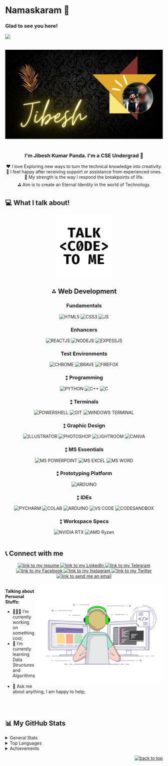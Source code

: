 
<div id="top"></div>
<!-- <div align="center"><img src="./Gifs/giphy%20(1).gif"></div> -->
<!-- <br> -->
<h1>Namaskaram 🙏</h1>


### Glad to see you here! &nbsp;
<div>
<img src="https://api.visitorbadge.io/api/visitors?path=https%3A%2F%2Fgithub.com%2FJibesh04&label=Explorer&labelColor=%2308c4d0&countColor=%2335ff1f&style=plastic">
</div>
<br>

[![Cover](./Gifs/Photo.png)](https://github.com/Jibesh04?)    
<br/>
 
### <div align="center"> I'm Jibesh Kumar Panda. I'm a CSE Undergrad  🚀</div>
<div align="center">❤️ I love Exploring new ways to turn the technical knowledge into creativity.
<br>🙂 I feel happy after receiving support or assistance from experienced ones.<br>🦾 My strength is the way I respond the breakpoints of life.<br>⛳ Aim is to create an Eternal Identity in the world of Technology.

<br/>
</div>

<!-- ## ⚙️ Development
**✍🏼 Web Development**  &nbsp; 
![HTML5](https://img.shields.io/badge/html5-%23E34F26.svg?style=for-the-badge&logo=html5&logoColor=white)
![CSS3](https://img.shields.io/badge/css3-%231572B6.svg?style=for-the-badge&logo=css3&logoColor=white)
<!-- 
**📚 Framework**  &nbsp; 
![Bootstrap](https://img.shields.io/badge/bootstrap-%23563D7C.svg?style=for-the-badge&logo=bootstrap&logoColor=white) -->

<!-- **🔨 Build Tool** &nbsp; 
![Git](https://img.shields.io/badge/git-%26A52A2A.svg?style=for-the-badge&logo=git&logoColor=white)
![GitHub](https://img.shields.io/badge/github-%23000000.svg?style=for-the-badge&logo=github&logoColor=white)

<br />

## ⚙️ Programming
**✍🏼 Languages**  &nbsp; 
![C](https://img.shields.io/badge/C-%23E34F26.svg?style=for-the-badge&logo=c&logoColor=white)
![CPP](https://img.shields.io/badge/C%2B%2B-00599C?style=for-the-badge&logo=c%2B%2B&logoColor=white)
![Python](https://img.shields.io/badge/Python-14354C?style=for-the-badge&logo=python&logoColor=white)

**📚 Others**  &nbsp; 
![Markdown](https://img.shields.io/badge/Markdown-000000?style=for-the-badge&logo=markdown&logoColor=white)

<br/>

## ⚙️ Non-technical
**✍🏼 Graphic Design**  &nbsp; 
![Illustrator](	https://aleen42.github.io/badges/src/illustrator.svg)
![Canva](https://img.shields.io/badge/Canva-BB2FBB?style=for-the-badge&logo=canva&logoColor=white)


**📚 Content Writing**  &nbsp; 
![Latex](https://img.shields.io/badge/Latex-BB6I4A?style=for-the-badge&logo=latex&logoColor=white)

<br/>

## ⚙️ OS
**✍🏼 PC**  &nbsp; 
![Windows](	https://img.shields.io/badge/Windows7-0078D6?style=for-the-badge&logo=windows&logoColor=white)
![Windows](	https://img.shields.io/badge/Windows10-0078D6?style=for-the-badge&logo=windows&logoColor=white)

**📚 SmartPhone**  &nbsp; 
![Markdown](https://img.shields.io/badge/Android-3DDC84?style=for-the-badge&logo=android&logoColor=white)

<br/> --> 

<!-- ## 📦 NPM Packages Published by Me
[![npm](https://img.shields.io/npm/dt/type-detail?label=type-detail)](https://www.npmjs.com/package/type-detail)
[![npm](https://img.shields.io/npm/dt/constancy?label=constancy)](https://www.npmjs.com/package/constancy) -->

<!-- ## My Coding Challenge Rank
[![LeetCode user DungGramer](https://img.shields.io/badge/dynamic/json?style=flat-square&labelColor=black&color=%23ffa116&label=Solved&query=solvedOverTotal&url=https://www.codechef.com/users/junior_18&logo=codechef&logoColor=yellow)](https://www.codechef.com/users/junior_18)-->


## 💻 What I talk about!
<div align="center">
<img src="./Gifs/giphy (2).gif" style="max-height: 200px">
</div>
<div style = "display: flex; flex-direction: column">
    <div align = "center">
        <h2>⁂ Web Development</h2>
        <h3 align = "center">Fundamentals</h3>
        <div align = "center">
        <img alt="HTML5" src="https://img.shields.io/badge/HTML5-E34F26?style=for-the-badge&logo=html5&logoColor=white">
        <img alt="CSS3" src="https://img.shields.io/badge/CSS3-239120?&style=for-the-badge&logo=css3&logoColor=white">
        <img alt="JS" src="https://img.shields.io/badge/JavaScript-F7DF1E?style=for-the-badge&logo=javascript&logoColor=black">
        </div>
        <h3 align = "center">Enhancers</h3>
        <div align = "center">
        <img alt="REACTJS" src="https://img.shields.io/badge/React-20232A?style=for-the-badge&logo=react&logoColor=61DAFB">
        <img alt="NODEJS" src="https://img.shields.io/badge/Node.js-43853D?style=for-the-badge&logo=node.js&logoColor=white">
        <img alt="EXPESSJS" src="https://img.shields.io/badge/Express.js-404D59?style=for-the-badge">
        </div>
        <h3 align = "center">Test Environments</h3>
        <div align = "center">
        <img alt="CHROME" src="https://img.shields.io/badge/Google_chrome-4285F4?style=for-the-badge&logo=Google-chrome&logoColor=white">
        <img alt="BRAVE" src="https://img.shields.io/badge/Brave-FF1B2D?style=for-the-badge&logo=Brave&logoColor=white">
        <img alt="FIREFOX" src="https://img.shields.io/badge/Firefox_Browser-FF7139?style=for-the-badge&logo=Firefox-Browser&logoColor=white">
        </div>
    </div>
    <div align = "center">
        <h3>⁑ Programming</h3>
        <div align = "center">
        <img alt="PYTHON" src="https://img.shields.io/badge/Python-14354C?style=for-the-badge&logo=python&logoColor=white">
        <img alt="C++" src="https://img.shields.io/badge/C%2B%2B-00599C?style=for-the-badge&logo=c%2B%2B&logoColor=white">
        <img alt="C" src="https://img.shields.io/badge/C-00599C?style=for-the-badge&logo=c&logoColor=white">
        </div>
    </div>
    <div align = "center">
        <h3>⁑ Terminals</h3>
        <div align = "center">
        <img alt="POWERSHELL" src="https://img.shields.io/badge/powershell-5391FE?style=for-the-badge&logo=powershell&logoColor=white">
        <img alt="GIT" src="https://img.shields.io/badge/GIT-E44C30?style=for-the-badge&logo=git&logoColor=white">
        <img alt="WINDOWS TERMINAL" src="https://img.shields.io/badge/windows%20terminal-4D4D4D?style=for-the-badge&logo=windows%20terminal&logoColor=white">
        </div>
    </div>
    <div align = "center">
        <h3>⁑ Graphic Design</h3>
            <div align = "center">
            <img alt="ILLUSTRATOR" src="https://img.shields.io/badge/Adobe%20Illustrator-FF9A00?style=for-the-badge&logo=adobe%20illustrator&logoColor=white">
            <img alt="PHOTOSHOP" src="https://img.shields.io/badge/Adobe%20Photoshop-31A8FF?style=for-the-badge&logo=Adobe%20Photoshop&logoColor=black">
            <img alt="LIGHTROOM" src="https://img.shields.io/badge/Adobe%20Lightroom-31A8FF?style=for-the-badge&logo=Adobe%20Lightroom&logoColor=white">
            <img alt="CANVA" src="https://img.shields.io/badge/Canva-%2300C4CC.svg?&style=for-the-badge&logo=Canva&logoColor=white">
            </div>
    </div>
    <div align = "center">
        <h3>⁑ MS Essentials</h3>
            <div align = "center">
            <img alt="MS POWERPOINT" src="https://img.shields.io/badge/Microsoft_PowerPoint-B7472A?style=for-the-badge&logo=microsoft-powerpoint&logoColor=white">
            <img alt="MS EXCEL" src="https://img.shields.io/badge/Microsoft_Excel-217346?style=for-the-badge&logo=microsoft-excel&logoColor=white">
            <img alt="MS WORD" src="https://img.shields.io/badge/Microsoft_Word-2B579A?style=for-the-badge&logo=microsoft-word&logoColor=white">
            </div>
    </div>
    <div align = "center">
        <h3>⁑ Prototyping Platform</h3>
            <div align = "center">
            <img alt="ARDUINO" src="https://img.shields.io/badge/Arduino-00979D?style=for-the-badge&logo=Arduino&logoColor=white">
            </div>
    </div>
    <div align = "center">
        <h3>⁑ IDEs</h3>
            <div align = "center">
            <img alt="PYCHARM" src="https://img.shields.io/badge/PyCharm-000000.svg?&style=for-the-badge&logo=PyCharm&logoColor=white">
            <img alt="COLAB" src="https://img.shields.io/badge/Colab-F9AB00?style=for-the-badge&logo=googlecolab&color=525252">
            <img alt="ARDUINO" src="https://img.shields.io/badge/Arduino_IDE-00979D?style=for-the-badge&logo=arduino&logoColor=white">
            <img alt="VS CODE" src="https://img.shields.io/badge/VS_Code-0078D4?style=for-the-badge&logo=visual%20studio%20code&logoColor=white">
            <img alt="CODESANDBOX" src="https://img.shields.io/badge/Codesandbox-000000?style=for-the-badge&logo=CodeSandbox&logoColor=white">
            </div>
    </div>
    <div align = "center">
        <h3>⁑ Workspace Specs</h3>
            <div align = "center">
            <img alt="NVIDIA RTX" src="https://img.shields.io/badge/NVIDIA-RTX3050Ti-76B900?style=for-the-badge&logo=nvidia&logoColor=white">
            <img alt="AMD Ryzen" src="https://img.shields.io/badge/AMD-Ryzen_5_5600H-ED1C24?style=for-the-badge&logo=amd&logoColor=white">
            </div>
    </div align = "center">
</div>
<br>

## 📞 Connect with me 
<div align="center">  
<a href="https://drive.google.com/drive/folders/1U0Kmcrf5d8gAYiKJ2C6nGFQEimyF7l40">
    <img alt="link to my resume" src="https://img.shields.io/static/v1?label&message=Resume/CV&color=E0234E&style=for-the-badge&logo=tmux&logoColor=whitesmoke" />
</a>
<a href="https://www.linkedin.com/in/jibesh-kumar-panda-198657230">
    <img alt="link to my LinkedIn" src="https://img.shields.io/static/v1?label&message=/Jibesh Kumar Panda&color=0A66C2&style=for-the-badge&logo=linkedin" />
</a>
<a href="https://t.me/Junior_J_24">
    <img alt="link to my Telegram" src="https://img.shields.io/static/v1?label&message=@Junior_J_24&color=26A5E4&style=for-the-badge&logo=telegram&logoColor=whitesmoke" />
</a>
<a href="https://www.facebook.com/jibesh.jr">
    <img alt="link to my Facebook" src="https://img.shields.io/static/v1?label&message=Junior J&color=2d87fb&style=for-the-badge&logo=facebook&logoColor=white" />
</a>
<a href="https://www.instagram.com/edu.with.j">
    <img alt="link to my Instagram" src="https://img.shields.io/static/v1?label&message=@edu.with.j&color=7E3ACE&style=for-the-badge&logo=instagram&logoColor=whitesmoke" />
</a>
<a href="https://twitter.com/Junior_J18">
    <img alt="link to my Twitter" src="https://img.shields.io/static/v1?label&message=@edu.with.j&color=1B92E2&style=for-the-badge&logo=twitter&logoColor=whitesmoke" />
</a>
<a href="mailto: coder.jp333@gmail.com">
    <img alt="link to send me an email" src="https://img.shields.io/static/v1?label&message=coder.jp333@gmail.com&color=whitesmoke&style=for-the-badge&logo=gmail" />
</a>
</div>
  
<br /> 
  
<img align="right" alt="GIF" src="./Gifs/coding.gif" width="408" height="318" />

**Talking about Personal Stuffs:**

- 👨🏻‍💻 I’m currently working on something cool;
- 🚀 I’m currently learning Data Structures and Algorithms.
- 💬 Ask me about anything, I am happy to help;
<!-- - 📝 I regulary write articles on [hashnode](https://dunggramer.hashnode.dev/); -->
</br></br>
  
 
## 📊 My GitHub Stats

<details>
  <summary>General Stats</summary>
  <img height="180em" src=	"https://github-readme-stats.vercel.app/api?username=Jibesh04&theme=blue-green" />
</details>

<details>
    <summary>Top Languages</summary>
    <a href="https://github.com/anuraghazra/github-readme-stats">
        <img height=180em src= "https://github-readme-stats.vercel.app/api/top-langs/?username=Jibesh04&theme=blue-green"/>
    </a>
    <p><b>*Note:</b> Top languages is only a metric of the languages my public code consists of and doesn't reflect experience or skill level.</p>
</details>

<!-- <details>
  <summary>Graphs</summary>
  <img src="https://cr-skills-chart-widget.azurewebsites.net/api/api?username=Jibesh04" />
</details>

<details> -->
  <!-- <summary>Recent Activity</summary> -->

<!--START_SECTION:activity-->
<!-- 1. ❗️ Opened issue [#1](https://github.com/ed-roh/algorithms/issues/1) in [ed-roh/algorithms](https://github.com/ed-roh/algorithms)
2. 💪 Opened PR [#1046](https://github.com/EddieHubCommunity/awesome-github-profiles/pull/1046) in [EddieHubCommunity/awesome-github-profiles](https://github.com/EddieHubCommunity/awesome-github-profiles)
3. ❗️ Opened issue [#1045](https://github.com/EddieHubCommunity/awesome-github-profiles/issues/1045) in [EddieHubCommunity/awesome-github-profiles](https://github.com/EddieHubCommunity/awesome-github-profiles) -->
<!--END_SECTION:activity-->

</details>

<details>
  <summary>Achievements</summary> 
  <img src="https://github-profile-trophy.vercel.app/?username=Jibesh04&theme=darkhub&no-frame=true&column=7"" />
</details>

<!-- <img alt="github contribution snake animation" src="https://github.com/DungGramer/DungGramer/blob/output/github-contribution-grid-snake.svg">

<br><br>-->
<p align="right"><a href="#top"><img src="https://img.shields.io/static/v1?label&message=back+to+top&color=0d2a52&style=for-the-badge&logo" alt="back to top" /></a></p>
